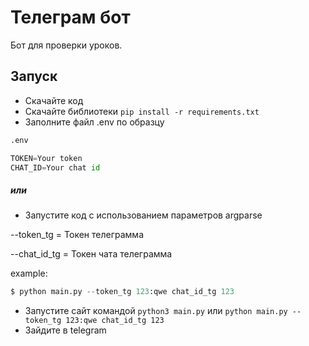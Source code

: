 # Телеграм бот

Бот для проверки уроков.

## Запуск

* Скачайте код
* Скачайте библиотеки ```pip install -r requirements.txt```
* Заполните файл .env по образцу
```python
.env

TOKEN=Your token
CHAT_ID=Your chat id
```
##### или
* Запустите код с использованием параметров argparse

 --token_tg = Токен телеграмма
 
 --chat_id_tg = Токен чата телеграмма
 
 example:
```python
$ python main.py --token_tg 123:qwe chat_id_tg 123
```


* Запустите сайт командой ```python3 main.py``` или ```python main.py --token_tg 123:qwe chat_id_tg 123```
* Зайдите в telegram
